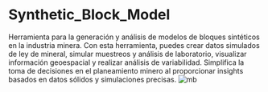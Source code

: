 # Synthetic_Block_Model
Herramienta para la generación y análisis de modelos de bloques sintéticos en la industria minera. Con esta herramienta, puedes crear datos simulados de ley de mineral, simular muestreos y análisis de laboratorio, visualizar información geoespacial y realizar análisis de variabilidad. Simplifica la toma de decisiones en el planeamiento minero al proporcionar insights basados en datos sólidos y simulaciones precisas.
![mb](https://github.com/Rsorianoclever/Synthetic_Block_Model/assets/80426763/d23536ef-23c6-4143-97da-86f321d91177)
